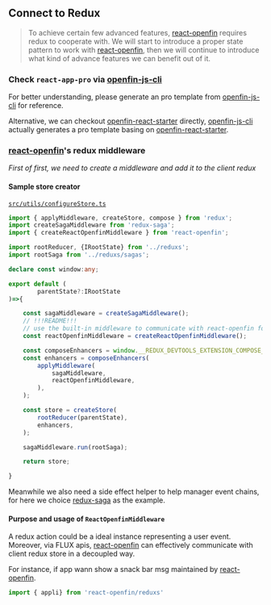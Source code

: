 Connect to Redux 
----------------
> To achieve certain few advanced features, [react-openfin] requires redux to cooperate with. We will start to 
> introduce a proper state pattern to work with [react-openfin], then we will continue to introduce what kind of 
> advance features we can benefit out of it.  

### Check `react-app-pro` via [openfin-js-cli]

For better understanding, please generate an pro template from [openfin-js-cli] for reference. 

Alternative, we can checkout [openfin-react-starter] directly, [openfin-js-cli] actually generates a pro template 
basing on [openfin-react-starter].

### [react-openfin]'s redux middleware

_First of first, we need to create a middleware and add it to the client redux_

#### Sample store creator

[`src/utils/configureStore.ts`](https://github.com/openfin-js-app/openfin-react-starter/blob/master/src/utils/configureStore.ts)
```typescript
import { applyMiddleware, createStore, compose } from 'redux';
import createSagaMiddleware from 'redux-saga';
import { createReactOpenfinMiddleware } from 'react-openfin';

import rootReducer, {IRootState} from '../reduxs';
import rootSaga from '../reduxs/sagas';

declare const window:any;

export default (
        parentState?:IRootState
)=>{

    const sagaMiddleware = createSagaMiddleware();
    // !!!README!!!
    // use the built-in middleware to communicate with react-openfin for advanced features
    const reactOpenfinMiddleware = createReactOpenfinMiddleware();

    const composeEnhancers = window.__REDUX_DEVTOOLS_EXTENSION_COMPOSE__ || compose;
    const enhancers = composeEnhancers(
        applyMiddleware(
            sagaMiddleware,
            reactOpenfinMiddleware,
        ),
    );

    const store = createStore(
        rootReducer(parentState),
        enhancers,
    );

    sagaMiddleware.run(rootSaga);

    return store;

}
``` 
Meanwhile we also need a side effect helper to help manager event chains, for here we choice [redux-saga] as the example.

#### Purpose and usage of `ReactOpenfinMiddleware`

A redux action could be a ideal instance representing a user event. Moreover, via FLUX apis, [react-openfin] can effectively
communicate with client redux store in a decoupled way.

For instance, if app wann show a snack bar msg maintained by [react-openfin]. 
```typescript
import { appli} from 'react-openfin/reduxs'
```

[redux-saga]:https://www.npmjs.com/package/redux-saga

[react-openfin]:https://www.npmjs.com/package/react-openfin
[openfin-js-cli]: https://www.npmjs.com/package/openfin-js-cli
[openfin-react-starter]:https://github.com/openfin-js-app/openfin-react-starter
